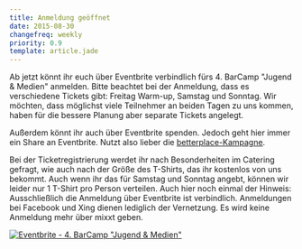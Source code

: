 ```yaml
---
title: Anmeldung geöffnet
date: 2015-08-30
changefreq: weekly
priority: 0.9
template: article.jade
---
```


Ab jetzt könnt ihr euch über Eventbrite verbindlich fürs 4. BarCamp "Jugend & Medien" anmelden. Bitte beachtet bei der Anmeldung, dass es verschiedene Tickets gibt: Freitag Warm-up, Samstag und Sonntag. Wir möchten, dass möglichst viele Teilnehmer an beiden Tagen zu uns kommen, haben für die bessere Planung aber separate Tickets angelegt.

Außerdem könnt ihr auch über Eventbrite spenden. Jedoch geht hier immer ein Share an Eventbrite. Nutzt also lieber die <a href="www.betterplace.org/p31702" target="_blank">betterplace-Kampagne</a>.

Bei der Ticketregistrierung werdet ihr nach Besonderheiten im Catering gefragt, wie auch nach der Größe des T-Shirts, das ihr kostenlos von uns bekommt. Auch wenn ihr das für Samstag und Sonntag angebt, können wir leider nur 1 T-Shirt pro Person verteilen.
Auch hier noch einmal der Hinweis: Ausschließlich die Anmeldung über Eventbrite ist verbindlich. Anmeldungen bei Facebook und Xing dienen lediglich der Vernetzung. Es wird keine Anmeldung mehr über mixxt geben.

<a href="http://www.eventbrite.de/e/4-barcamp-jugend-medien-tickets-18523209418?ref=ebtn" target="_blank"><img src="https://www.eventbrite.de/custombutton?eid=18523209418" alt="Eventbrite - 4. BarCamp &quot;Jugend &amp; Medien&quot;" /></a>